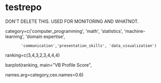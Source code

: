 # testrepo
DON'T DELETE THIS. USED FOR MONITORING AND WHATNOT.

category=c('computer_programming', 'math', 'statistics', 'machine-learning', 'domain expertise', 

           'communication','presentation_skills', 'data_visualization')

 

ranking=c(3,4,3,2,3,4,4,4)

 

barplot(ranking, main="VB Profile Score",

names.arg=category,cex.names=0.6)
